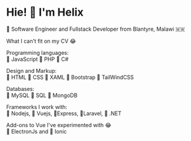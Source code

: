 # Hie! 👋 I'm Helix

:large_blue_circle: Software Engineer and Fullstack Developer from Blantyre, Malawi 🇲🇼<br>

What I can't fit on my CV :joy:

 Programming languages:<br>
 :large_blue_circle: JavaScript :large_blue_circle: PHP :large_blue_circle: C#

 Design and Markup:<br>
 :large_blue_circle: HTML :large_blue_circle: CSS :large_blue_circle: XAML :large_blue_circle: Bootstrap :large_blue_circle: TailWindCSS
 
 Databases:<br>
:large_blue_circle: MySQL :large_blue_circle: SQL :large_blue_circle: MongoDB
 
 Frameworks I work with:<br>
 :large_blue_circle: Nodejs, :large_blue_circle: Vuejs, :large_blue_circle:Express, :large_blue_circle:Laravel,
 :large_blue_circle: .NET

 
 
 Add-ons to Vue I've experimented with :joy:<br>
 :large_blue_circle: ElectronJs and :large_blue_circle: Ionic
 
 

